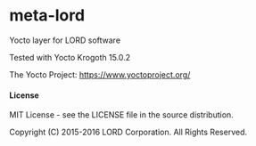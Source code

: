 # meta-lord
Yocto layer for LORD software

Tested with Yocto Krogoth 15.0.2

The Yocto Project:
https://www.yoctoproject.org/

#### License
MIT License - see the LICENSE file in the source distribution.

Copyright (C) 2015-2016 LORD Corporation. All Rights Reserved.
